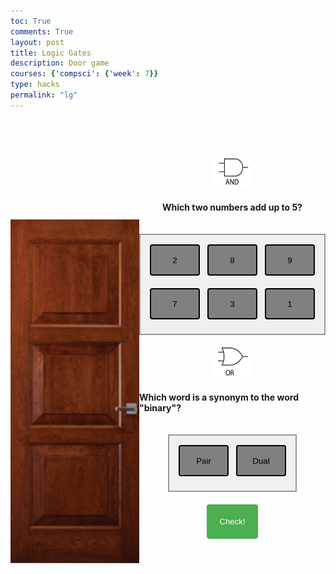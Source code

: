 ```yaml
---
toc: True
comments: True
layout: post
title: Logic Gates 
description: Door game
courses: {'compsci': {'week': 7}}
type: hacks
permalink: "lg"
---
```

<head>
    <meta charset="UTF-8">
    <meta name="viewport" content="width=device-width, initial-scale=1.0">
    <style>
        /* Remember to move the style into scss folder later */
        /* Additional styles for positioning text paragraphs */
        #t1,
        #t2 {
            text-align: center;
            margin-bottom: 10px;
            font-weight: bold;
        }
        /* Style for the main container */
        .main-container {
            display: flex;
            justify-content: center;
            align-items: center;
        }
        /* Style for the door-lightbulb-container */
        .door-lightbulb-container {
            display: flex;
            flex-direction: column;
            align-items: center;
            margin-bottom: 20px; /* Add margin at the bottom */
        }
        .text-buttons {
            display: flex;
            flex-direction: column;
            align-items: center;
            margin-bottom: 20px; /* Add margin at the bottom */
        }
        #lightbulb {
            width: 100px;
            height: 100px;
            margin: 20px;
            background-image: url('off_lightbulb.png'); /* Replace with the path to your off lightbulb image */
            background-size: cover;
        }
        #door1 {
            width: 250px; /* Adjusted width to make it smaller */
            height: 550px; /* Adjusted height to make it smaller */
            margin: 20px;
        }
        /* Style for the button-container */
        .button-container {
            background-color: #f0f0f0; /* Lighter background color */
            border: 2px solid #999; /* Lighter border color */
            padding: 15px; /* Increased padding around the buttons */
            display: grid;
            grid-template-columns: repeat(3, 1fr); /* Three columns */
            gap: 12px; /* Increased gap between buttons */
            align-items: center;
            margin-top: 20px; /* Adjusted margin between the two button containers */
        }
        /* Style for the buttons in the container */
        .button-container .my-button {
            width: 80px; /* Set the width of the buttons */
            height: 50px; /* Set the height of the buttons */
            background-color: #808080; /* Grey background color */
            color: #000; /* Black text color */
            padding: 16px; /* Increase padding inside the button */
            border: 2px solid black; /* Black border */
            border-radius: 4px; /* Optional: Add rounded corners */
            cursor: pointer; /* Change cursor to pointer on hover */
            margin-bottom: 8px; /* Adjusted margin between buttons */
            position: relative; /* Add this line to enable z-index */
            z-index: 1; /* Add this line to control the stacking order */
            display: flex; /* Use flexbox */
            justify-content: center; /* Center the content horizontally */
            align-items: center; /* Center the content vertically */
        }
        .button-container .my-button:hover {
            background-color: #808080; /* Darker grey background color on hover */
            color: #fff; /* White text color on hover */
        }
        .clicked {
            background-color: blue; /* Change color if clicked */
            color: white; /* Change text color if clicked */
        }
        /* Style for the buttons */
        .my-button {
            background-color: #808080; /* Grey background color */
            color: #000; /* Black text color */
            padding: 16px; /* Increase padding inside the button */
            border: 2px solid black; /* Black border */
            border-radius: 4px; /* Optional: Add rounded corners */
            cursor: pointer; /* Change cursor to pointer on hover */
            margin-bottom: 8px; /* Adjusted margin between buttons */
            position: relative; /* Add this line to enable z-index */
            z-index: 1; /* Add this line to control the stacking order */
        }
        .button-container2 {
            background-color: #f0f0f0; /* Lighter background color */
            border: 2px solid #999; /* Lighter border color */
            padding: 15px; /* Increased padding around the buttons */
            display: grid;
            grid-template-columns: repeat(2, 1fr); /* Three columns */
            gap: 12px; /* Increased gap between buttons */
            align-items: center;
            margin-top: 20px; /* Adjusted margin between the two button containers */
        }
        /* Style for the buttons in the container */
        .button-container2 .my-button {
            width: 80px; /* Set the width of the buttons */
            height: 50px; /* Set the height of the buttons */
            background-color: #808080; /* Grey background color */
            color: #000; /* Black text color */
            padding: 16px; /* Increase padding inside the button */
            border: 2px solid black; /* Black border */
            border-radius: 4px; /* Optional: Add rounded corners */
            cursor: pointer; /* Change cursor to pointer on hover */
            margin-bottom: 8px; /* Adjusted margin between buttons */
            position: relative; /* Add this line to enable z-index */
            z-index: 1; /* Add this line to control the stacking order */
            display: flex; /* Use flexbox */
            justify-content: center; /* Center the content horizontally */
            align-items: center; /* Center the content vertically */
        }
        .button-container2 .my-button:hover {
            background-color: #808080; /* Darker grey background color on hover */
            color: #fff; /* White text color on hover */
        }
        .button-container2 .centered-buttons .my-button {
            justify-content: center; /* Center the content horizontally */
            align-items: center; /* Center the content vertically */
        }
        /* Apply the new class to buttons 7 and 8 */
        #b7.centered-buttons,
        #b8.centered-buttons {
            justify-content: center; /* Center the content horizontally */
            align-items: center; /* Center the content vertically */
        }
        /* Style for the Check button */
        #check {
            padding: 20px; /* Increase padding for a larger button */
            background-color: #4CAF50; /* Green background color */
            color: white; /* White text color */
            border: none; /* No border */
            border-radius: 4px; /* Optional: Add rounded corners */
            cursor: pointer; /* Change cursor to pointer on hover */
            margin-top: 20px; /* Adjusted margin from the button container */
        }
        /* Style for the Check button on hover */
        #check:hover {
            background-color: #45a049; /* Darker green background color on hover */
        }
        #check2 {
            padding: 20px; /* Increase padding for a larger button */
            background-color: #4CAF50; /* Green background color */
            color: white; /* White text color */
            border: none; /* No border */
            border-radius: 4px; /* Optional: Add rounded corners */
            cursor: pointer; /* Change cursor to pointer on hover */
            margin-top: 20px; /* Adjusted margin from the button container */
        }
        /* Style for the Check button on hover */
        #check2:hover {
            background-color: #45a049; /* Darker green background color on hover */
        }
        #enter {
          padding: 20px; /* Increase padding for a larger button */
            background-color: #ca1fa5; /* Pink background color */
            color: white; /* White text color */
            border: none; /* No border */
            border-radius: 4px; /* Optional: Add rounded corners */
            cursor: pointer; /* Change cursor to pointer on hover */
            margin-top: 20px; /* Adjusted margin from the button container */
        }
        /* Style for the Enter button on hover */
        #enter:hover {
            background-color: #e925ae; /* Pinker background color on hover */
        }
        /* Style for the level-specific content */
        #level-container {
            text-align: center;
            display: none;
        }
        #level-container p {
            font-size: 18px;
            margin-bottom: 10px;
        }
        #level-container input {
            padding: 5px;
            margin-bottom: 10px;
        }
        #level-container button {
            font-size: 16px;
        }
        /* Style for the "and" and "or" images */
        #and,
        #or {
            width: 60px; /* Adjust the size as needed */
            height: 50px; /* Adjust the size as needed */
            margin-bottom: 10px; /* Add margin at the bottom */
        }
        /* Style for the paragraph text */
        .text-buttons p {
            font-weight: bold; /* Make the text bold */
        }
    </style>
</head>

<body>
    <div class="main-container">
        <div class="door-lightbulb-container">
            <div id="lightbulb"></div>
            <img src="door1.png" id="door1">
        </div>
        <div class="text-buttons">
        <img src="and.png" id="and">
        <p id="text1">Which two numbers add up to 5?</p>
        <div class="button-container">
          <button class="my-button" id="b1" onclick="toggle1Value(this);">2</button>
          <button class="my-button" id="b2" onclick="toggle2Value(this);">8</button>
          <button class="my-button" id="b3" onclick="toggle3Value(this);">9</button>
          <button class="my-button" id="b4" onclick="toggle4Value(this);">7</button>
          <button class="my-button" id="b5" onclick="toggle5Value(this);">3</button>
          <button class="my-button" id="b6" onclick="toggle6Value(this);">1</button>
        </div>
        <br>
        <img src="or.png" id="or">
        <p id="text2">Which word is a synonym to the word "binary"?</p>
        <div class="button-container2">
          <button class="my-button" id="b7" onclick="toggle7Value(this);">Pair</button>
          <button class="my-button" id="b8" onclick="toggle8Value(this);">Dual</button>
        </div>
        <button id="check" onclick="checkAnswer()">Check!</button>
        <button id="enter" onclick="clickEnter()" style="display: none;">Enter!</button>
        <button id="check2" onclick="checkAnswer2()" style="display: none;">Check!</button>
      </div>
    </div>
    <div id="level-container">
    </div>
  </body>
  <script>
  // Variable to keep track of the button value
  var button1Value = 0;
  var button2Value = 0;
  var button3Value = 0;
  var button4Value = 0;
  var button5Value = 0;
  var button6Value = 0;
  var button7Value = 0;
  var button8Value = 0;
  // Function to toggle the button value
  function toggle1Value(button) {
    // Toggle between 0 and 1
    button1Value = 1 - button1Value;
    changeColor(button);
  }
  // Function to toggle the button value
  function toggle2Value(button) {
    // Toggle between 0 and 1
    button2Value = 1 - button2Value;
    changeColor(button);
  }
  // Function to toggle the button value
  function toggle3Value(button) {
    // Toggle between 0 and 1
    button3Value = 1 - button3Value;
    changeColor(button);
  }
  // Function to toggle the button value
  function toggle4Value(button) {
    // Toggle between 0 and 1
    button4Value = 1 - button4Value;
    changeColor(button);
  }
  // Function to toggle the button value
  function toggle5Value(button) {
    // Toggle between 0 and 1
    button5Value = 1 - button5Value;
    changeColor(button);
  }
  // Function to toggle the button value
  function toggle6Value(button) {
    // Toggle between 0 and 1
    button6Value = 1 - button6Value;
    changeColor(button);
  }
    // Function to toggle the button value
    function toggle7Value(button) {
    // Toggle between 0 and 1
    button7Value = 1 - button7Value;
    changeColor(button);
  }
  // Function to toggle the button value
  function toggle8Value(button) {
  // Toggle between 0 and 1
  button8Value = 1 - button8Value;
  changeColor(button);
  }
  function openDoor() {
    var doorImage = document.getElementById('door1')
    doorImage.src = 'door1_Open.png';
    doorImage.alt = 'Open Door';
  }
  function correctAnswer() {
    var correctAnswer = false
    if (button1Value === 1 && button5Value === 1 && button8Value === 1 || button7Value === 1) {
      return correctAnswer = true
    }
    else {
      return correctAnswer = false
    }
  }
  function correctAnswer2() {
    var correctAnswer = false
    if (button4Value !== 1 && ((button7Value === 1) !== (button8Value === 1))) {
      correctAnswer = true;
      return correctAnswer = true
    }
    else {
      return correctAnswer = false
    }
  }
  function changeColor(button) {
    if (button.style.backgroundColor === 'blue') {
        button.style.backgroundColor = ''; // Reset to default color
    } else {
        button.style.backgroundColor = 'blue';
    }
}
function checkAnswer() {
  if (correctAnswer()) {
    document.getElementById('lightbulb').style.backgroundImage = "url('on_lightbulb.png')";
    openDoor();
    alert("Correct! You can move on to the next level.");
    document.getElementById('enter').style.display = 'block'; // Show the "Enter" button
  } else {
    alert("Incorrect answer. Try again!");
  }
}
function checkAnswer2() {
  if (correctAnswer2()) {
    document.getElementById('lightbulb').style.backgroundImage = "url('on_lightbulb.png')";
    openDoor();
    alert("Correct! Congrats!");
  } else {
      alert("Incorrect answer. Try again!");
    }
}
function clickEnter() {
    // Update questions and choices
    var andImage = document.getElementById('and');
    var orImage = document.getElementById('or');
    andImage.src = 'not.png'; // Replace with the path to your nor gate image
    orImage.src = 'xor.png'; // Replace with the path to your not gate image
    // Hide the "Enter" button after clicking
    document.getElementById('enter').style.display = 'none';
    document.getElementById('check').style.display = 'none';
    document.getElementById('check2').style.display = 'block';
    button1Value = 0;
    button2Value = 0;
    button3Value = 0;
    button4Value = 0;
    button5Value = 0;
    button6Value = 0;
    button7Value = 0;
    button8Value = 0;
    var b1 = document.getElementById("b1");
    var b2 = document.getElementById("b2");
    var b3 = document.getElementById("b3");
    var b4 = document.getElementById("b4");
    var b5 = document.getElementById("b5");
    var b6 = document.getElementById("b6");
    var b7 = document.getElementById("b7");
    var b8 = document.getElementById("b8");
    var text1 = document.getElementById("text1");
    var text2 = document.getElementById("text2");
    text1.innerHTML = "Click on any button except the red button.";
    b1.innerHTML = "";
    b2.innerHTML = "";
    b3.innerHTML = "";
    b4.innerHTML = "";
    b5.innerHTML = "";
    b6.innerHTML = "";
    b1.style.backgroundColor = "";
    b2.style.backgroundColor = "";
    b3.style.backgroundColor = "";
    b4.style.backgroundColor = "red"; // Corrected property name
    b5.style.backgroundColor = "";
    b6.style.backgroundColor = "";
    text2.innerHTML = "You can click on one button, or the other, but not both!";
    b7.innerHTML = "Click me";
    b8.innerHTML = "Click ME!";
    b7.style.backgroundColor = "";
    b8.style.backgroundColor = "";
}
 
</script>